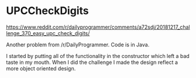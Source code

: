 # UPCCheckDigits

https://www.reddit.com/r/dailyprogrammer/comments/a72sdj/20181217_challenge_370_easy_upc_check_digits/

Another problem from /r/DailyProgrammer. Code is in Java.

I started by putting all of the functionality in the constructor which left a bad taste in my mouth. When I did the challenge I made
the design reflect a more object oriented design.
